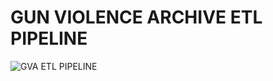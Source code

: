 # GUN VIOLENCE ARCHIVE ETL PIPELINE
![GVA ETL PIPELINE](https://user-images.githubusercontent.com/98736158/196854120-650dc32e-4756-4463-95b8-be504fe6675a.jpg)
